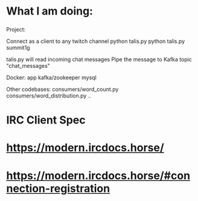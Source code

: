 ###
# What I am doing:
###

Project:

Connect as a client to any twitch channel
    python talis.py <channel>
    python talis.py summit1g

talis.py will read incoming chat messages
    Pipe the message to Kafka topic "chat_messages"

Docker:
    app
    kafka/zookeeper
    mysql

Other codebases:
    consumers/word_count.py
    consumers/word_distribution.py
    ..

# IRC Client Spec
# https://modern.ircdocs.horse/
# https://modern.ircdocs.horse/#connection-registration
